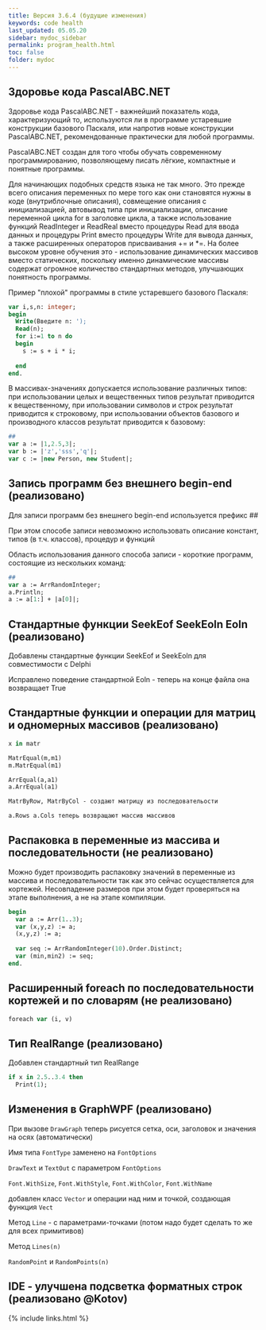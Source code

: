 ```yaml
---
title: Версия 3.6.4 (будущие изменения)
keywords: code health
last_updated: 05.05.20
sidebar: mydoc_sidebar
permalink: program_health.html
toс: false
folder: mydoc
---
```


## Здоровье кода PascalABC.NET

Здоровье кода PascalABC.NET - важнейший показатель кода, характеризующий то, используются ли в программе устаревшие конструкции базового Паскаля, или напротив новые конструкции PascalABC.NET, рекомендованные практически для любой программы.

PascalABC.NET создан для того чтобы обучать современному программированию, позволяющему писать лёгкие, компактные и понятные программы. 

Для начинающих подобных средств языка не так много. Это прежде всего описания переменных по мере того как они становятся нужны в коде (внутриблочные описания), 
совмещение описания с инициализацией, автовывод типа при инициализации, описание переменной цикла for в заголовке цикла, а также использование функций ReadInteger и ReadReal вместо процедуры Read для ввода данных и процедуры Print вместо процедуры Write для вывода данных, а также расширенных операторов присваивания += и *=. На более высоком уровне обучения это - использование динамических массивов вместо статических, поскольку именно динамические массивы содержат огромное количество стандартных методов, улучшающих понятность программы.

Пример "плохой" программы в стиле устаревшего базового Паскаля:

```pascal
var i,s,n: integer;
begin
  Write(Введите n: ');
  Read(n);
  for i:=1 to n do
  begin
    s := s + i * i;
    
  end
end.  
```

В массивах-значениях допускается использование различных типов: при использовании целых и вещественных типов результат приводится к вещественному, при ипользовании символов и строк результат приводится к строковому, при использовании объектов базового и производного классов результат приводится к базовому:

```pascal
##
var a := |1,2.5,3|;
var b := |'z','sss','q'|;
var c := |new Person, new Student|;
```

## Запись программ без внешнего begin-end (реализовано)

Для записи программ без внешнего begin-end используется префикс ##

При этом способе записи невозможно использовать описание констант, типов (в т.ч. классов), процедур и функций

Область использования данного способа записи - короткие программ, состоящие из нескольких команд:

```pascal
##
var a := ArrRandomInteger;
a.Println;
a := a[1:] + |a[0]|;
```

## Стандартные функции SeekEof SeekEoln Eoln (реализовано)

Добавлены стандартные функции SeekEof и SeekEoln для совместимости с Delphi

Исправлено поведение стандартной Eoln - теперь на конце файла она возвращает True

## Стандартные функции и операции для матриц и одномерных массивов (реализовано)

```pascal
x in matr

MatrEqual(m,m1)
m.MatrEqual(m1)

ArrEqual(a,a1)
a.ArrEqual(a1)

MatrByRow, MatrByCol - создают матрицу из последовательости

a.Rows a.Cols теперь возвращают массив массивов
```

## Распаковка в переменные из массива и последовательности (не реализовано)

Можно будет производить распаковку значений в переменные из массива и последовательности так как это сейчас осуществляется для кортежей. Несовпадение размеров при этом будет проверяться на этапе выполнения, а не на этапе компиляции.

```pascal
begin
  var a := Arr(1..3);
  var (x,y,z) := a;
  (x,y,z) := a;
  
  var seq := ArrRandomInteger(10).Order.Distinct;
  var (min,min2) := seq;
end.
```

## Расширенный foreach по последовательности кортежей и по словарям (не реализовано)
```pascal
foreach var (i, v)
```

## Тип RealRange (реализовано)

Добавлен стандартный тип RealRange
```pascal
if x in 2.5..3.4 then
  Print(1);
```

## Изменения в GraphWPF (реализовано)

При вызове `DrawGraph` теперь рисуется сетка, оси, заголовок и значения на осях (автоматически)

Имя типа `FontType` заменено на `FontOptions`

`DrawText` и `TextOut` с параметром `FontOptions`

`Font.WithSize`, `Font.WithStyle`, `Font.WithColor`, `Font.WithName`

добавлен класс `Vector` и операции над ним и точкой, создающая функция `Vect`

Метод `Line` - с параметрами-точками (потом надо будет сделать то же для всех примитивов)

Метод `Lines(n)`

`RandomPoint` и `RandomPoints(n)`


## IDE - улучшена подсветка форматных строк (реализовано @Kotov)






{% include links.html %}


